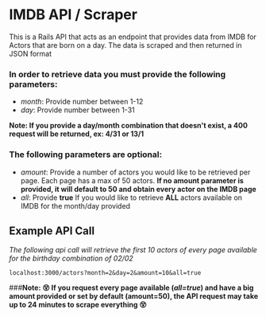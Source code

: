 # IMDB API / Scraper

This is a Rails API that acts as an endpoint that provides data from IMDB for Actors that are born on a day. The data is scraped and then returned in JSON format

### In order to retrieve data you must provide the following parameters:
- *month*: Provide number between 1-12
- *day*: Provide number between 1-31

**Note: If you provide a day/month combination that doesn't exist, a 400 request will be returned, ex: 4/31 or 13/1**

### The following parameters are optional:
- *amount*: Provide a number of actors you would like to be retrieved per page. Each page has a max of 50 actors. **If no amount parameter is provided, it will default to 50 and obtain every actor on the IMDB page**
- *all*: Provide **true** If you would like to retrieve **ALL** actors available on IMDB for the month/day provided

## Example API Call
*The following api call will retrieve the first 10 actors of every page available for the birthday combination of 02/02*

```localhost:3000/actors?month=2&day=2&amount=10&all=true```

###**Note: 😵 If you request every page available (*all=true*) and have a big amount provided or set by default (amount=50), the API request may take up to 24 minutes to scrape everything 😵**
